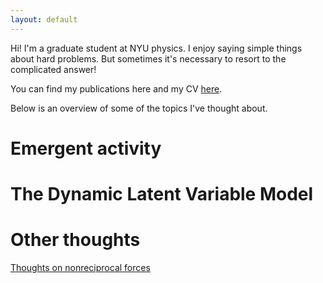 ```yaml
---
layout: default
---
```


Hi! I'm a graduate student at NYU physics. I enjoy saying simple things about hard problems. But sometimes it's necessary to resort to the complicated answer!

You can find my publications here and my CV [here](./cv.html).

Below is an overview of some of the topics I've thought about.

# Emergent activity


# The Dynamic Latent Variable Model


# Other thoughts

[Thoughts on nonreciprocal forces](./aug-19-24.html)



